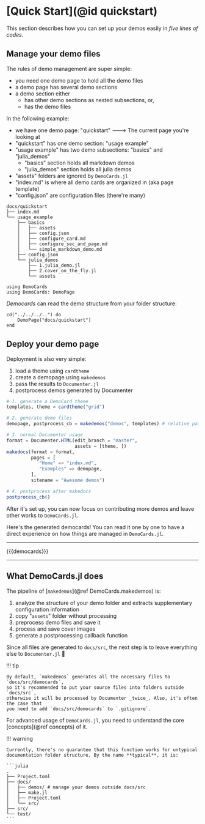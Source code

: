 # [Quick Start](@id quickstart)

This section describes how you can set up your demos easily in _five lines of codes_.

## Manage your demo files

The rules of demo management are super simple:

* you need one demo page to hold all the demo files
* a demo page has several demo sections
* a demo section either
    * has other demo sections as nested subsections, or,
    * has the demo files

In the following example:

* we have one demo page: "quickstart" ---> The current page you're looking at
* "quickstart" has one demo section: "usage example"
* "usage example" has two demo subsections: "basics" and "julia_demos"
  * "basics" section holds all markdown demos
  * "julia_demos" section holds all julia demos
* "assets" folders are ignored by `DemoCards.jl`
* "index.md" is where all demo cards are organized in (aka page template)
* "config.json" are configuration files (there're many)

```text
docs/quickstart
├── index.md
└── usage_example
    ├── basics
    │   ├── assets
    │   ├── config.json
    │   ├── configure_card.md
    │   ├── configure_sec_and_page.md
    │   └── simple_markdown_demo.md
    ├── config.json
    └── julia_demos
        ├── 1.julia_demo.jl
        ├── 2.cover_on_the_fly.jl
        └── assets
```

```@setup simplest_demopage
using DemoCards
using DemoCards: DemoPage
```

_Democards_ can read the demo structure from your folder structure:

```@repl simplest_demopage
cd("../../../..") do
    DemoPage("docs/quickstart")
end
```

## Deploy your demo page

Deployment is also very simple:

1. load a theme using `cardtheme`
2. create a demopage using `makedemos`
3. pass the results to `Documenter.jl`
4. postprocess demos generated by Documenter

```julia
# 1. generate a DemoCard theme
templates, theme = cardtheme("grid")

# 2. generate demo files
demopage, postprocess_cb = makedemos("demos", templates) # relative path to docs/

# 3. normal Documenter usage
format = Documenter.HTML(edit_branch = "master",
                         assets = [theme, ])
makedocs(format = format,
         pages = [
            "Home" => "index.md",
            "Examples" => demopage,
         ],
         sitename = "Awesome demos")

# 4. postprocess after makedocs
postprocess_cb()
```


After it's set up, you can now focus on contributing more demos and leave
other works to `DemoCards.jl`.

Here's the generated democards! You can read it one by one to have a direct
experience on how things are managed in `DemoCards.jl`.

---

{{{democards}}}

---

## What DemoCards.jl does

The pipeline of [`makedemos`](@ref DemoCards.makedemos) is:

1. analyze the structure of your demo folder and extracts supplementary configuration information
2. copy "`assets`" folder without processing
3. preprocess demo files and save it
4. process and save cover images
5. generate a postprocessing callback function

Since all files are generated to `docs/src`, the next step is to leave everything else
to `Documenter.jl` 💯

!!! tip

    By default, `makedemos` generates all the necessary files to `docs/src/democards`,
    so it's recommended to put your source files into folders outside `docs/src`,
    otherwise it will be processed by Documenter _twice_. Also, it's often the case that
    you need to add `docs/src/democards` to `.gitignore`.

For advanced usage of `DemoCards.jl`, you need to understand the core [concepts](@ref concepts) of it.

!!! warning

    Currently, there's no guarantee that this function works for untypical
    documentation folder structure. By the name **typical**, it is:

    ```julia
    .
    ├── Project.toml
    ├── docs/
    │   ├── demos/ # manage your demos outside docs/src
    │   ├── make.jl
    │   ├── Project.toml
    │   └── src/
    ├── src/
    └── test/
    ```
